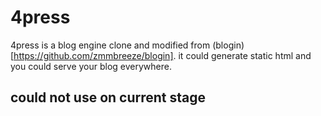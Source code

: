 4press 
=====

4press is a blog engine clone and modified from (blogin)[https://github.com/zmmbreeze/blogin]. it could generate static html and you could serve your blog everywhere.

could not use on current stage
------------------------------
